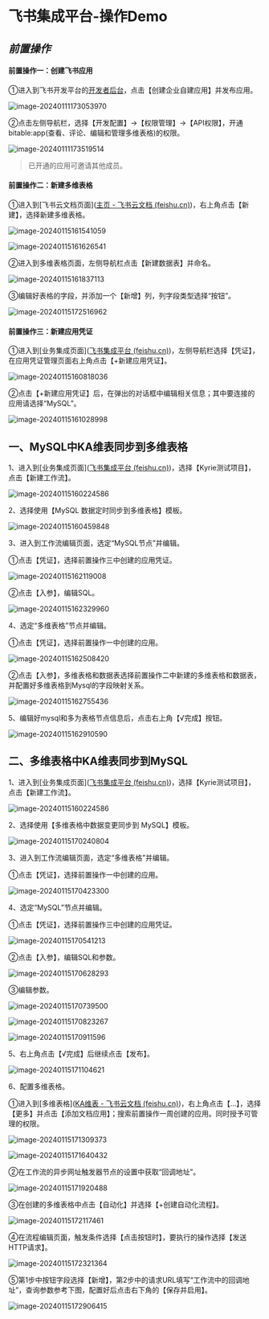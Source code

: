 # 飞书集成平台-操作Demo

## *前置操作*

#### 前置操作一：创建飞书应用

①进入到飞书开发平台的[开发者后台](https://open.feishu.cn/app)，点击【创建企业自建应用】并发布应用。

![image-20240111173053970](https://lf-development.oss-cn-shenzhen.aliyuncs.com/development_kyrie/markdown%E6%96%87%E4%BB%B6%E6%88%AA%E5%B1%8F/%E9%A3%9E%E4%B9%A6%E9%9B%86%E6%88%90%E5%B9%B3%E5%8F%B0demo/image-20240111173053970.png)

②点击左侧导航栏，选择【开发配置】->【权限管理】->【API权限】，开通bitable:app(查看、评论、编辑和管理多维表格)的权限。

![image-20240111173519514](https://lf-development.oss-cn-shenzhen.aliyuncs.com/development_kyrie/markdown%E6%96%87%E4%BB%B6%E6%88%AA%E5%B1%8F/%E9%A3%9E%E4%B9%A6%E9%9B%86%E6%88%90%E5%B9%B3%E5%8F%B0demo/image-20240111173519514.png)

> 已开通的应用可邀请其他成员。

#### 前置操作二：新建多维表格

①进入到[飞书云文档页面]([主页 - 飞书云文档 (feishu.cn)](https://gbfwouwsfk.feishu.cn/drive/home/))，右上角点击【新建】，选择新建多维表格。

![image-20240115161541059](https://lf-development.oss-cn-shenzhen.aliyuncs.com/development_kyrie/markdown%E6%96%87%E4%BB%B6%E6%88%AA%E5%B1%8F/%E9%A3%9E%E4%B9%A6%E9%9B%86%E6%88%90%E5%B9%B3%E5%8F%B0demo/image-20240115161541059.png)

![image-20240115161626541](https://lf-development.oss-cn-shenzhen.aliyuncs.com/development_kyrie/markdown%E6%96%87%E4%BB%B6%E6%88%AA%E5%B1%8F/%E9%A3%9E%E4%B9%A6%E9%9B%86%E6%88%90%E5%B9%B3%E5%8F%B0demo/image-20240115161626541.png)

②进入到多维表格页面，左侧导航栏点击【新建数据表】并命名。

![image-20240115161837113](https://lf-development.oss-cn-shenzhen.aliyuncs.com/development_kyrie/markdown%E6%96%87%E4%BB%B6%E6%88%AA%E5%B1%8F/%E9%A3%9E%E4%B9%A6%E9%9B%86%E6%88%90%E5%B9%B3%E5%8F%B0demo/image-20240115161837113.png)

③编辑好表格的字段，并添加一个【新增】列，列字段类型选择“按钮”。

![image-20240115172516962](https://lf-development.oss-cn-shenzhen.aliyuncs.com/development_kyrie/markdown%E6%96%87%E4%BB%B6%E6%88%AA%E5%B1%8F/%E9%A3%9E%E4%B9%A6%E9%9B%86%E6%88%90%E5%B9%B3%E5%8F%B0demo/image-20240115172516962.png)

#### 前置操作三：新建应用凭证

①进入到[业务集成页面]([飞书集成平台 (feishu.cn)](https://anycross.feishu.cn/console/integration/7321547790231388162/workflow/7322739740569255939))，左侧导航栏选择【凭证】，在应用凭证管理页面右上角点击【+新建应用凭证】。

![image-20240115160818036](https://lf-development.oss-cn-shenzhen.aliyuncs.com/development_kyrie/markdown%E6%96%87%E4%BB%B6%E6%88%AA%E5%B1%8F/%E9%A3%9E%E4%B9%A6%E9%9B%86%E6%88%90%E5%B9%B3%E5%8F%B0demo/image-20240115160818036.png)

②点击【+新建应用凭证】后，在弹出的对话框中编辑相关信息；其中要连接的应用请选择“MySQL”。

![image-20240115161028998](https://lf-development.oss-cn-shenzhen.aliyuncs.com/development_kyrie/markdown%E6%96%87%E4%BB%B6%E6%88%AA%E5%B1%8F/%E9%A3%9E%E4%B9%A6%E9%9B%86%E6%88%90%E5%B9%B3%E5%8F%B0demo/image-20240115161028998.png)

## 一、MySQL中KA维表同步到多维表格

1、进入到[业务集成页面]([飞书集成平台 (feishu.cn)](https://anycross.feishu.cn/console/integration/7321547790231388162/workflow/7322739740569255939))，选择【Kyrie测试项目】，点击【新建工作流】。

![image-20240115160224586](https://lf-development.oss-cn-shenzhen.aliyuncs.com/development_kyrie/markdown%E6%96%87%E4%BB%B6%E6%88%AA%E5%B1%8F/%E9%A3%9E%E4%B9%A6%E9%9B%86%E6%88%90%E5%B9%B3%E5%8F%B0demo/image-20240115160224586.png)

2、选择使用【MySQL 数据定时同步到多维表格】模板。

![image-20240115160459848](https://lf-development.oss-cn-shenzhen.aliyuncs.com/development_kyrie/markdown%E6%96%87%E4%BB%B6%E6%88%AA%E5%B1%8F/%E9%A3%9E%E4%B9%A6%E9%9B%86%E6%88%90%E5%B9%B3%E5%8F%B0demo/image-20240115160459848.png)

3、进入到工作流编辑页面，选定“MySQL节点”并编辑。

①点击【凭证】，选择前置操作三中创建的应用凭证。

![image-20240115162119008](https://lf-development.oss-cn-shenzhen.aliyuncs.com/development_kyrie/markdown%E6%96%87%E4%BB%B6%E6%88%AA%E5%B1%8F/%E9%A3%9E%E4%B9%A6%E9%9B%86%E6%88%90%E5%B9%B3%E5%8F%B0demo/image-20240115162119008.png)

②点击【入参】，编辑SQL。

![image-20240115162329960](https://lf-development.oss-cn-shenzhen.aliyuncs.com/development_kyrie/markdown%E6%96%87%E4%BB%B6%E6%88%AA%E5%B1%8F/%E9%A3%9E%E4%B9%A6%E9%9B%86%E6%88%90%E5%B9%B3%E5%8F%B0demo/image-20240115162329960.png)

4、选定“多维表格”节点并编辑。

①点击【凭证】，选择前置操作一中创建的应用。

![image-20240115162508420](https://lf-development.oss-cn-shenzhen.aliyuncs.com/development_kyrie/markdown%E6%96%87%E4%BB%B6%E6%88%AA%E5%B1%8F/%E9%A3%9E%E4%B9%A6%E9%9B%86%E6%88%90%E5%B9%B3%E5%8F%B0demo/image-20240115162508420.png)

②点击【入参】，多维表格和数据表选择前置操作二中新建的多维表格和数据表，并配置好多维表格到Mysql的字段映射关系。

![image-20240115162755436](https://lf-development.oss-cn-shenzhen.aliyuncs.com/development_kyrie/markdown%E6%96%87%E4%BB%B6%E6%88%AA%E5%B1%8F/%E9%A3%9E%E4%B9%A6%E9%9B%86%E6%88%90%E5%B9%B3%E5%8F%B0demo/image-20240115162755436.png)

5、编辑好mysql和多为表格节点信息后，点击右上角【√完成】按钮。

![image-20240115162910590](https://lf-development.oss-cn-shenzhen.aliyuncs.com/development_kyrie/markdown%E6%96%87%E4%BB%B6%E6%88%AA%E5%B1%8F/%E9%A3%9E%E4%B9%A6%E9%9B%86%E6%88%90%E5%B9%B3%E5%8F%B0demo/image-20240115162910590.png)

## 二、多维表格中KA维表同步到MySQL

1、进入到[业务集成页面]([飞书集成平台 (feishu.cn)](https://anycross.feishu.cn/console/integration/7321547790231388162/workflow/7322739740569255939))，选择【Kyrie测试项目】，点击【新建工作流】。

![image-20240115160224586](https://lf-development.oss-cn-shenzhen.aliyuncs.com/development_kyrie/markdown%E6%96%87%E4%BB%B6%E6%88%AA%E5%B1%8F/%E9%A3%9E%E4%B9%A6%E9%9B%86%E6%88%90%E5%B9%B3%E5%8F%B0demo/image-20240115160224586.png)

2、选择使用【多维表格中数据变更同步到 MySQL】模板。

![image-20240115170240804](https://lf-development.oss-cn-shenzhen.aliyuncs.com/development_kyrie/markdown%E6%96%87%E4%BB%B6%E6%88%AA%E5%B1%8F/%E9%A3%9E%E4%B9%A6%E9%9B%86%E6%88%90%E5%B9%B3%E5%8F%B0demo/image-20240115170240804.png)

3、进入到工作流编辑页面，选定“多维表格”并编辑。

①点击【凭证】，选择前置操作一中创建的应用。

![image-20240115170423300](https://lf-development.oss-cn-shenzhen.aliyuncs.com/development_kyrie/markdown%E6%96%87%E4%BB%B6%E6%88%AA%E5%B1%8F/%E9%A3%9E%E4%B9%A6%E9%9B%86%E6%88%90%E5%B9%B3%E5%8F%B0demo/image-20240115170423300.png)

4、选定“MySQL”节点并编辑。

①点击【凭证】，选择前置操作三中创建的应用凭证。

![image-20240115170541213](https://lf-development.oss-cn-shenzhen.aliyuncs.com/development_kyrie/markdown%E6%96%87%E4%BB%B6%E6%88%AA%E5%B1%8F/%E9%A3%9E%E4%B9%A6%E9%9B%86%E6%88%90%E5%B9%B3%E5%8F%B0demo/image-20240115170541213.png)

②点击【入参】，编辑SQL和参数。

![image-20240115170628293](https://lf-development.oss-cn-shenzhen.aliyuncs.com/development_kyrie/markdown%E6%96%87%E4%BB%B6%E6%88%AA%E5%B1%8F/%E9%A3%9E%E4%B9%A6%E9%9B%86%E6%88%90%E5%B9%B3%E5%8F%B0demo/image-20240115170628293.png)

③编辑参数。

![image-20240115170739500](https://lf-development.oss-cn-shenzhen.aliyuncs.com/development_kyrie/markdown%E6%96%87%E4%BB%B6%E6%88%AA%E5%B1%8F/%E9%A3%9E%E4%B9%A6%E9%9B%86%E6%88%90%E5%B9%B3%E5%8F%B0demo/image-20240115170739500.png)

![image-20240115170823267](https://lf-development.oss-cn-shenzhen.aliyuncs.com/development_kyrie/markdown%E6%96%87%E4%BB%B6%E6%88%AA%E5%B1%8F/%E9%A3%9E%E4%B9%A6%E9%9B%86%E6%88%90%E5%B9%B3%E5%8F%B0demo/image-20240115170823267.png)

![image-20240115170911596](https://lf-development.oss-cn-shenzhen.aliyuncs.com/development_kyrie/markdown%E6%96%87%E4%BB%B6%E6%88%AA%E5%B1%8F/%E9%A3%9E%E4%B9%A6%E9%9B%86%E6%88%90%E5%B9%B3%E5%8F%B0demo/image-20240115170911596.png)

5、右上角点击【√完成】后继续点击【发布】。

![image-20240115171104621](https://lf-development.oss-cn-shenzhen.aliyuncs.com/development_kyrie/markdown%E6%96%87%E4%BB%B6%E6%88%AA%E5%B1%8F/%E9%A3%9E%E4%B9%A6%E9%9B%86%E6%88%90%E5%B9%B3%E5%8F%B0demo/image-20240115171104621.png)

6、配置多维表格。

①进入到[多维表格]([‌⁣⁣⁢‍‬﻿⁣⁢‬⁤⁤‍⁤⁤‌‬‍‍‬‍⁤‌⁣⁢‌‬⁣‌‍⁡‬⁤‌⁡⁡⁤KA维表 - 飞书云文档 (feishu.cn)](https://gbfwouwsfk.feishu.cn/base/JKyPbQG1DaZIuKsUeYjcjcc3nge?table=tblhXa70fM5QijJu&view=vewI85ciYW))，右上角点击【...】，选择【更多】并点击【添加文档应用】；搜索前置操作一周创建的应用。同时授予可管理的权限。

![image-20240115171309373](https://lf-development.oss-cn-shenzhen.aliyuncs.com/development_kyrie/markdown%E6%96%87%E4%BB%B6%E6%88%AA%E5%B1%8F/%E9%A3%9E%E4%B9%A6%E9%9B%86%E6%88%90%E5%B9%B3%E5%8F%B0demo/image-20240115171309373.png)

![image-20240115171640432](https://lf-development.oss-cn-shenzhen.aliyuncs.com/development_kyrie/markdown%E6%96%87%E4%BB%B6%E6%88%AA%E5%B1%8F/%E9%A3%9E%E4%B9%A6%E9%9B%86%E6%88%90%E5%B9%B3%E5%8F%B0demo/image-20240115171640432.png)

②在工作流的异步网址触发器节点的设置中获取“回调地址”。

![image-20240115171920488](https://lf-development.oss-cn-shenzhen.aliyuncs.com/development_kyrie/markdown%E6%96%87%E4%BB%B6%E6%88%AA%E5%B1%8F/%E9%A3%9E%E4%B9%A6%E9%9B%86%E6%88%90%E5%B9%B3%E5%8F%B0demo/image-20240115171920488.png)

③在创建的多维表格中点击【自动化】并选择【+创建自动化流程】。

![image-20240115172117461](https://lf-development.oss-cn-shenzhen.aliyuncs.com/development_kyrie/markdown%E6%96%87%E4%BB%B6%E6%88%AA%E5%B1%8F/%E9%A3%9E%E4%B9%A6%E9%9B%86%E6%88%90%E5%B9%B3%E5%8F%B0demo/image-20240115172117461.png)

④在流程编辑页面，触发条件选择【点击按钮时】，要执行的操作选择【发送HTTP请求】。

![image-20240115172321364](https://lf-development.oss-cn-shenzhen.aliyuncs.com/development_kyrie/markdown%E6%96%87%E4%BB%B6%E6%88%AA%E5%B1%8F/%E9%A3%9E%E4%B9%A6%E9%9B%86%E6%88%90%E5%B9%B3%E5%8F%B0demo/image-20240115172321364.png)

⑤第1步中按钮字段选择【新增】，第2步中的请求URL填写“工作流中的回调地址”，查询参数参考下图，配置好后点击右下角的【保存并启用】。

![image-20240115172906415](https://lf-development.oss-cn-shenzhen.aliyuncs.com/development_kyrie/markdown%E6%96%87%E4%BB%B6%E6%88%AA%E5%B1%8F/%E9%A3%9E%E4%B9%A6%E9%9B%86%E6%88%90%E5%B9%B3%E5%8F%B0demo/image-20240115172906415.png)